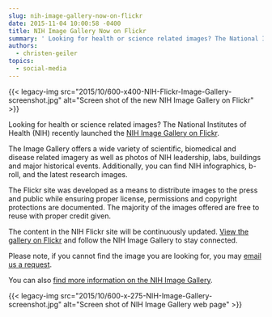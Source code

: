 ```yaml
---
slug: nih-image-gallery-now-on-flickr
date: 2015-11-04 10:00:58 -0400
title: NIH Image Gallery Now on Flickr
summary: ' Looking for health or science related images? The National Institutes of Health (NIH) recently launched the NIH Image Gallery on Flickr. The Image Gallery offers a wide variety of scientific, biomedical and disease related imagery as well as photos of NIH'
authors:
  - christen-geiler
topics:
  - social-media
---
```


{{< legacy-img src="2015/10/600-x400-NIH-Flickr-Image-Gallery-screenshot.jpg" alt="Screen shot of the new NIH Image Gallery on Flickr" >}}

Looking for health or science related images? The National Institutes of Health (NIH) recently launched the [NIH Image Gallery on Flickr](https://www.flickr.com/photos/nihgov/albums).

The Image Gallery offers a wide variety of scientific, biomedical and disease related imagery as well as photos of NIH leadership, labs, buildings and major historical events. Additionally, you can find NIH infographics, b-roll, and the latest research images.

The Flickr site was developed as a means to distribute images to the press and public while ensuring proper license, permissions and copyright protections are documented. The majority of the images offered are free to reuse with proper credit given.

The content in the NIH Flickr site will be continuously updated. [View the gallery on Flickr](https://www.flickr.com/photos/nihgov/albums) and follow the NIH Image Gallery to stay connected.

Please note, if you cannot find the image you are looking for, you may [email us a request](mailto:photorequests@nih.gov).

You can also [find more information on the NIH Image Gallery](http://www.nih.gov/news/imagebank/).

{{< legacy-img src="2015/10/600-x-275-NIH-Image-Gallery-screenshot.jpg" alt="Screen shot of NIH Image Gallery web page" >}}